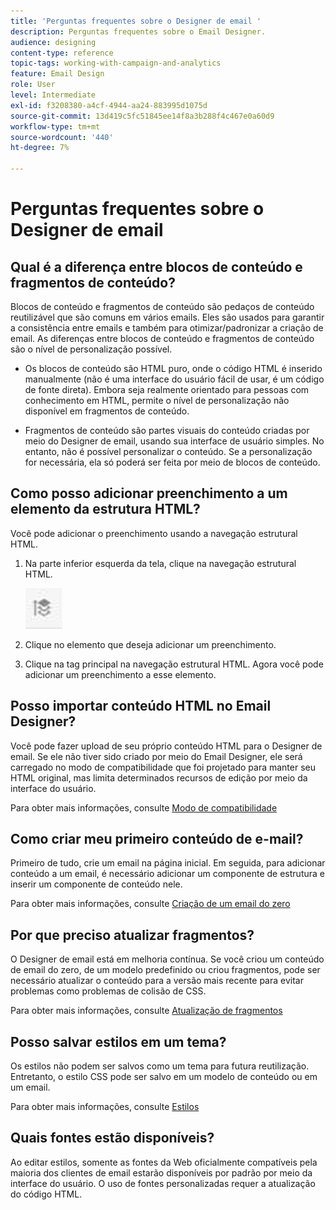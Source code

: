 ```yaml
---
title: 'Perguntas frequentes sobre o Designer de email '
description: Perguntas frequentes sobre o Email Designer.
audience: designing
content-type: reference
topic-tags: working-with-campaign-and-analytics
feature: Email Design
role: User
level: Intermediate
exl-id: f3208380-a4cf-4944-aa24-883995d1075d
source-git-commit: 13d419c5fc51845ee14f8a3b288f4c467e0a60d9
workflow-type: tm+mt
source-wordcount: '440'
ht-degree: 7%

---
```


# Perguntas frequentes sobre o Designer de email

## Qual é a diferença entre blocos de conteúdo e fragmentos de conteúdo?

Blocos de conteúdo e fragmentos de conteúdo são pedaços de conteúdo reutilizável que são comuns em vários emails. Eles são usados para garantir a consistência entre emails e também para otimizar/padronizar a criação de email. As diferenças entre blocos de conteúdo e fragmentos de conteúdo são o nível de personalização possível.

* Os blocos de conteúdo são HTML puro, onde o código HTML é inserido manualmente (não é uma interface do usuário fácil de usar, é um código de fonte direta). Embora seja realmente orientado para pessoas com conhecimento em HTML, permite o nível de personalização não disponível em fragmentos de conteúdo.

* Fragmentos de conteúdo são partes visuais do conteúdo criadas por meio do Designer de email, usando sua interface de usuário simples. No entanto, não é possível personalizar o conteúdo. Se a personalização for necessária, ela só poderá ser feita por meio de blocos de conteúdo.

## Como posso adicionar preenchimento a um elemento da estrutura HTML?

Você pode adicionar o preenchimento usando a navegação estrutural HTML.

1. Na parte inferior esquerda da tela, clique na navegação estrutural HTML.

   ![](assets/do-not-localize/breadcrumb.png)

1. Clique no elemento que deseja adicionar um preenchimento.
1. Clique na tag principal na navegação estrutural HTML.
Agora você pode adicionar um preenchimento a esse elemento.

## Posso importar conteúdo HTML no Email Designer?

Você pode fazer upload de seu próprio conteúdo HTML para o Designer de email. Se ele não tiver sido criado por meio do Email Designer, ele será carregado no modo de compatibilidade que foi projetado para manter seu HTML original, mas limita determinados recursos de edição por meio da interface do usuário.

Para obter mais informações, consulte [Modo de compatibilidade](../../designing/using/using-existing-content.md#compatibility-mode)

## Como criar meu primeiro conteúdo de e-mail?

Primeiro de tudo, crie um email na página inicial.
Em seguida, para adicionar conteúdo a um email, é necessário adicionar um componente de estrutura e inserir um componente de conteúdo nele.

Para obter mais informações, consulte [Criação de um email do zero](../../designing/using/quick-start.md#from-scratch-email)

## Por que preciso atualizar fragmentos?

O Designer de email está em melhoria contínua. Se você criou um conteúdo de email do zero, de um modelo predefinido ou criou fragmentos, pode ser necessário atualizar o conteúdo para a versão mais recente para evitar problemas como problemas de colisão de CSS.

Para obter mais informações, consulte [Atualização de fragmentos](../../designing/using/designing-content-in-adobe-campaign.md#email-designer-updates)

## Posso salvar estilos em um tema?

Os estilos não podem ser salvos como um tema para futura reutilização. Entretanto, o estilo CSS pode ser salvo em um modelo de conteúdo ou em um email.

Para obter mais informações, consulte [Estilos](../../designing/using/styles.md)

## Quais fontes estão disponíveis?

Ao editar estilos, somente as fontes da Web oficialmente compatíveis pela maioria dos clientes de email estarão disponíveis por padrão por meio da interface do usuário. O uso de fontes personalizadas requer a atualização do código HTML.
